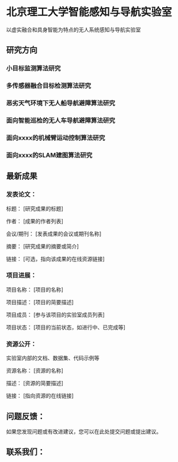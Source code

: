 # 北京理工大学智能感知与导航实验室

以虚实融合和具身智能为特点的无人系统感知与导航实验室

## 研究方向
### 小目标监测算法研究

### 多传感器融合目标检测算法研究

### 恶劣天气环境下无人船导航避障算法研究

### 面向智能巡检的无人车导航避障算法研究

### 面向xxxx的机械臂运动控制算法研究

### 面向xxxx的SLAM建图算法研究



## 最新成果

### 发表论文：
标题： [研究成果的标题]

作者： [成果的作者列表]

会议/期刊： [发表成果的会议或期刊名称]

摘要： [研究成果的摘要或简介]

链接： [可选，指向该成果的在线资源链接]

### 项目进展：

项目名称： [项目的名称]


项目描述： [项目的简要描述]

项目成员： [参与该项目的实验室成员列表]

项目状态： [项目的当前状态，如进行中、已完成等]

### 资源公开：
实验室内部的文档、数据集、代码示例等

资源名称： [资源的名称]

描述： [资源的简要描述]

链接： [指向资源的在线链接]


## 问题反馈： 

如果您发现问题或有改进建议，您可以在此处提交问题或提出建议。

## 联系我们：

